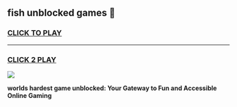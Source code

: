 
## fish unblocked games 👋
<h3>
<a href="https://premium.freeplayer.one?title=fish_unblocked_games&ref=13F">CLICK TO PLAY</a></h3>
<hr>

<h3>
<a href="https://premium.freeplayer.one?title=fish_unblocked_games&ref=13F">CLICK 2 PLAY</a>
  
</h3>

<a href="https://premium.freeplayer.one?title=fish_unblocked_games&ref=12F/"><img src="https://clearcache.store/games.png"></a>


**worlds hardest game unblocked: Your Gateway to Fun and Accessible Online Gaming**
